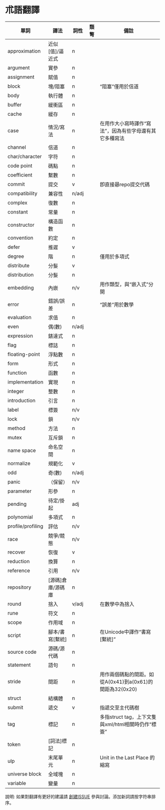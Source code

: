 # 朮語翻譯

單詞              | 譯法              | 詞性   | 類彆 | 備註
----------------- | ----------------- | ------ | ---- | ----
approximation     | 近似[值]/逼近式   | n      |      |
argument          | 實參              | n      |      |
assignment        | 賦值              | n      |      |
block             | 塊/阻塞           | n      |      | “阻塞”僅用於信道
body              | 執行體            | n      |      |
buffer            | 緩衝區            | n      |      |
cache             | 緩存              | n      |      |
case              | 情況/寫法         | n      |      | 在用作大小寫時譯作“寫法”，因為有些字母還有其它多種寫法
channel           | 信道              | n      |      |
char/character    | 字符              | n      |      |
code point        | 碼點              | n      |      |
coefficient       | 繫數              | n      |      |
commit            | 提交              | v      |      | 卽直接曏repo提交代碼
compatibility     | 兼容性            | n/adj  |      |
complex           | 復數              | n      |      |
constant          | 常量              | n      |      |
constructor       | 構造函數          | n      |      |
convention        | 約定              | n      |      |
defer             | 推遲              | v      |      |
degree            | 階                | n      |      | 僅用於多項式
distribute        | 分髮              | v      |      |
distribution      | 分髮              | n      |      |
embedding         | 內嵌              | n/v    |      | 用作類型，與“嵌入式”分開
error             | 錯誤/誤差         | n      |      | “誤差”用於數學
evaluation        | 求值              | n      |      |
even              | 偶(數)            | n/adj  |      |
expression        | 錶達式            | n      |      |
flag              | 標誌              | n      |      |
floating-point    | 浮點數            | n      |      |
form              | 形式              | n      |      |
function          | 函數              | n      |      |
implementation    | 實現              | n      |      |
integer           | 整數              | n      |      |
introduction      | 引言              | n      |      |
label             | 標簽              | n/v    |      |
lock              | 鎖                | n/v    |      |
method            | 方法              | n      |      |
mutex             | 互斥鎖            | n      |      |
name space        | 命名空間          | n      |      |
normalize         | 規範化            | v      |      |
odd               | 奇(數)            | n/adj  |      |
panic             |（保留）           | n/v    |      |
parameter         | 形參              | n      |      |
pending           | 待定/掛起         | adj    |      |
polynomial        | 多項式            | n      |      |
profile/profiling | 評估              | n/v    |      |
race              | 競爭/競態         | n/v    |      |
recover           | 恢復              | v      |      |
reduction         | 換算              | n      |      |
reference         | 引用              | n/v    |      |
repository        | [源碼]倉庫/源碼庫 | n      |      |
round             | 捨入              | v/adj  |      | 在數學中為捨入
rune              | 符文              | n      |      |
scope             | 作用域            | n      |      |
script            | 腳本/書寫[繫統]   | n      |      | 在Unicode中譯作“書寫[繫統]”
source code       | 源碼/源代碼       | n      |      |
statement         | 語句              | n      |      |
stride            | 間距              | n      |      | 用作兩個碼點的間距。如從A(0x41)到a(0x61)的間距為32(0x20)
struct            | 結構體            | n      |      |
submit            | 遞交              | v      |      | 指遞交至主代碼樹
tag               | 標記              | n      |      | 多指struct tag，上下文隻與xml/html相關時仍作“標簽”
token             | [詞法]標記        | n      |      |
ulp               | 末尾單元          | n      |      | Unit in the Last Place 的縮寫
universe block    | 全域塊            | n      |      |
variable          | 變量              | n      |      |

說明: 如果對翻譯有更好的建議請 [創建ISSUE](https://github.com/golang-china/gopl-zh/issues/new) 參與討論。添加新詞請按字符串排序。
